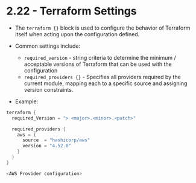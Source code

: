 # 2.22 - Terraform Settings

- The `terraform {}` block is used to configure the behavior of Terraform itself when acting upon the configuration defined.
- Common settings include:
  - `required_version` - string criteria to determine the minimum / acceptable versions of Terraform that can be used with the configuration
  - `required_providers {}` - Specifies all providers required by the current module, mapping each to a specific source and assigning version constraints.

- Example:

```go
terraform {
  required_Version = "> <major>.<minor>.<patch>"

  required_providers {
    aws = {
      source  = "hashicorp/aws"
      version = "4.52.0"
    }
  }
}

<AWS Provider configuration>
```